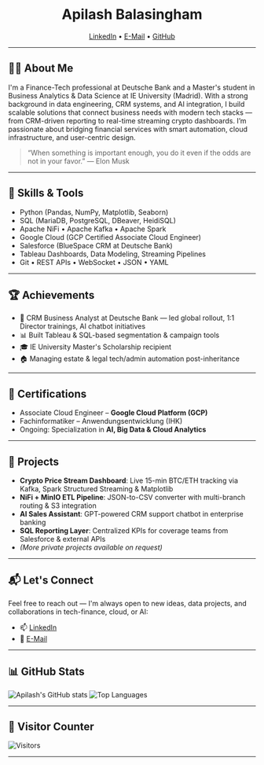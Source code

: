 <h1 align="center"> Apilash Balasingham </h1>
<p align="center">
<a href="https://www.linkedin.com/in/apilashbalasingham">LinkedIn</a> •
<a href="mailto:s.balasingam@hotmail.de">E-Mail</a> •
<a href="https://github.com/apilashbalasingham">GitHub</a>
</p>

---

## 👨‍💻 About Me

I'm a Finance-Tech professional at Deutsche Bank and a Master's student in Business Analytics & Data Science at IE University (Madrid). With a strong background in data engineering, CRM systems, and AI integration, I build scalable solutions that connect business needs with modern tech stacks — from CRM-driven reporting to real-time streaming crypto dashboards. I’m passionate about bridging financial services with smart automation, cloud infrastructure, and user-centric design.

> “When something is important enough, you do it even if the odds are not in your favor.” — Elon Musk

---

## 🚀 Skills & Tools

- Python (Pandas, NumPy, Matplotlib, Seaborn)
- SQL (MariaDB, PostgreSQL, DBeaver, HeidiSQL)
- Apache NiFi • Apache Kafka • Apache Spark
- Google Cloud (GCP Certified Associate Cloud Engineer)
- Salesforce (BlueSpace CRM at Deutsche Bank)
- Tableau Dashboards, Data Modeling, Streaming Pipelines
- Git • REST APIs • WebSocket • JSON • YAML

---

## 🏆 Achievements

- 💼 CRM Business Analyst at Deutsche Bank — led global rollout, 1:1 Director trainings, AI chatbot initiatives
- 📊 Built Tableau & SQL-based segmentation & campaign tools
- 🎓 IE University Master's Scholarship recipient
- 🏠 Managing estate & legal tech/admin automation post-inheritance

---

## 📜 Certifications

- Associate Cloud Engineer – **Google Cloud Platform (GCP)**
- Fachinformatiker – Anwendungsentwicklung (IHK)
- Ongoing: Specialization in **AI, Big Data & Cloud Analytics**

---

## 🧠 Projects

- **Crypto Price Stream Dashboard**: Live 15-min BTC/ETH tracking via Kafka, Spark Structured Streaming & Matplotlib  
- **NiFi + MinIO ETL Pipeline**: JSON-to-CSV converter with multi-branch routing & S3 integration  
- **AI Sales Assistant**: GPT-powered CRM support chatbot in enterprise banking  
- **SQL Reporting Layer**: Centralized KPIs for coverage teams from Salesforce & external APIs  
- *(More private projects available on request)*

---

## 📬 Let's Connect

Feel free to reach out — I'm always open to new ideas, data projects, and collaborations in tech-finance, cloud, or AI:

- 📫 [LinkedIn](https://www.linkedin.com/in/apilashbalasingham/)
- 📧 [E-Mail](mailto:s.balasingam@hotmail.de)

---

## 📊 GitHub Stats

![Apilash's GitHub stats](https://github-readme-stats.vercel.app/api?username=apilashbalasingham&show_icons=true)
![Top Languages](https://github-readme-stats.vercel.app/api/top-langs/?username=apilashbalasingham&layout=compact)

---

## 🧮 Visitor Counter

![Visitors](https://visitor-badge.glitch.me/badge?page_id=apilashbalasingham.apilashbalasingham)

---
